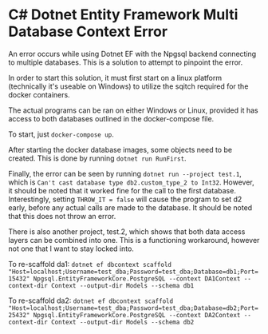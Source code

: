 # C# Dotnet Entity Framework Multi Database Context Error

An error occurs while using Dotnet EF with the Npgsql backend connecting to multiple databases. This is a solution to attempt to pinpoint the error.

In order to start this solution, it must first start on a linux platform (technically it's useable on Windows) to utilize the sqitch required for the docker containers.

The actual programs can be ran on either Windows or Linux, provided it has access to both databases outlined in the docker-compose file.

To start, just `docker-compose up`.

After starting the docker database images, some objects need to be created. This is done by running `dotnet run RunFirst`.

Finally, the error can be seen by running `dotnet run --project test.1`, which is `Can't cast database type db2.custom_type_2 to Int32`. However, it should be noted that it worked fine for the call to the first database. Interestingly, setting `THROW_IT = false` will cause the program to set d2 early, before any actual calls are made to the database. It should be noted that this does not throw an error.

There is also another project, test.2, which shows that both data access layers can be combined into one. This is a functioning workaround, however not one that I want to stay locked into.

To re-scaffold da1: `dotnet ef dbcontext scaffold "Host=localhost;Username=test_dba;Password=test_dba;Database=db1;Port=15432" Npgsql.EntityFrameworkCore.PostgreSQL --context DA1Context --context-dir Context --output-dir Models --schema db1`

To re-scaffold da2: `dotnet ef dbcontext scaffold "Host=localhost;Username=test_dba;Password=test_dba;Database=db2;Port=25432" Npgsql.EntityFrameworkCore.PostgreSQL --context DA2Context --context-dir Context --output-dir Models --schema db2`
